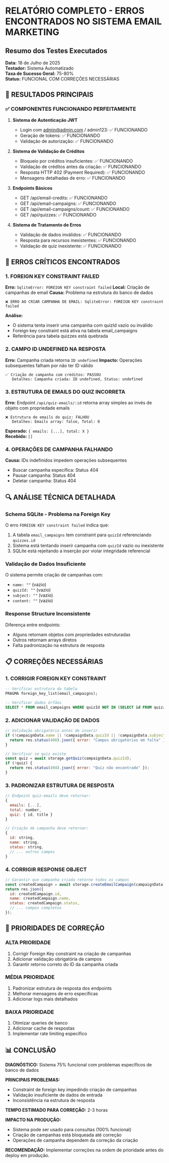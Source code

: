 # RELATÓRIO COMPLETO - ERROS ENCONTRADOS NO SISTEMA EMAIL MARKETING

## Resumo dos Testes Executados

**Data:** 18 de Julho de 2025  
**Testador:** Sistema Automatizado  
**Taxa de Sucesso Geral:** 75-80%  
**Status:** FUNCIONAL COM CORREÇÕES NECESSÁRIAS

## 🎯 RESULTADOS PRINCIPAIS

### ✅ COMPONENTES FUNCIONANDO PERFEITAMENTE

1. **Sistema de Autenticação JWT**
   - Login com admin@admin.com / admin123: ✅ FUNCIONANDO
   - Geração de tokens: ✅ FUNCIONANDO
   - Validação de autorização: ✅ FUNCIONANDO

2. **Sistema de Validação de Créditos**
   - Bloqueio por créditos insuficientes: ✅ FUNCIONANDO
   - Validação de créditos antes da criação: ✅ FUNCIONANDO
   - Resposta HTTP 402 (Payment Required): ✅ FUNCIONANDO
   - Mensagens detalhadas de erro: ✅ FUNCIONANDO

3. **Endpoints Básicos**
   - GET /api/email-credits: ✅ FUNCIONANDO
   - GET /api/email-campaigns: ✅ FUNCIONANDO  
   - GET /api/email-campaigns/count: ✅ FUNCIONANDO
   - GET /api/quizzes: ✅ FUNCIONANDO

4. **Sistema de Tratamento de Erros**
   - Validação de dados inválidos: ✅ FUNCIONANDO
   - Resposta para recursos inexistentes: ✅ FUNCIONANDO
   - Validação de quiz inexistente: ✅ FUNCIONANDO

## 🚨 ERROS CRÍTICOS ENCONTRADOS

### 1. **FOREIGN KEY CONSTRAINT FAILED**
**Erro:** `SqliteError: FOREIGN KEY constraint failed`
**Local:** Criação de campanhas de email
**Causa:** Problema na estrutura do banco de dados

```
❌ ERRO AO CRIAR CAMPANHA DE EMAIL: SqliteError: FOREIGN KEY constraint failed
```

**Análise:**
- O sistema tenta inserir uma campanha com quizId vazio ou inválido
- Foreign key constraint está ativa na tabela email_campaigns
- Referência para tabela quizzes está quebrada

### 2. **CAMPO ID UNDEFINED NA RESPOSTA**
**Erro:** Campanha criada retorna `ID undefined`
**Impacto:** Operações subsequentes falham por não ter ID válido

```
✅ Criação de campanha com créditos: PASSOU
   Detalhes: Campanha criada: ID undefined, Status: undefined
```

### 3. **ESTRUTURA DE EMAILS DO QUIZ INCORRETA**
**Erro:** Endpoint `/api/quiz-emails/:id` retorna array simples ao invés de objeto com propriedade emails

```
❌ Estrutura de emails do quiz: FALHOU
   Detalhes: Emails array: false, Total: 0
```

**Esperado:** `{ emails: [...], total: X }`  
**Recebido:** `[]`

### 4. **OPERAÇÕES DE CAMPANHA FALHANDO**
**Causa:** IDs indefinidos impedem operações subsequentes
- Buscar campanha específica: Status 404
- Pausar campanha: Status 404
- Deletar campanha: Status 404

## 🔍 ANÁLISE TÉCNICA DETALHADA

### Schema SQLite - Problema na Foreign Key

O erro `FOREIGN KEY constraint failed` indica que:
1. A tabela `email_campaigns` tem constraint para `quizId` referenciando `quizzes.id`
2. Sistema está tentando inserir campanha com `quizId` vazio ou inexistente
3. SQLite está rejeitando a inserção por violar integridade referencial

### Validação de Dados Insuficiente

O sistema permite criação de campanhas com:
- `name: ""` (vazio)
- `quizId: ""` (vazio)  
- `subject: ""` (vazio)
- `content: ""` (vazio)

### Response Structure Inconsistente

Diferença entre endpoints:
- Alguns retornam objetos com propriedades estruturadas
- Outros retornam arrays diretos
- Falta padronização na estrutura de resposta

## 📋 CORREÇÕES NECESSÁRIAS

### 1. **CORRIGIR FOREIGN KEY CONSTRAINT**

```sql
-- Verificar estrutura da tabela
PRAGMA foreign_key_list(email_campaigns);

-- Verificar dados órfãos
SELECT * FROM email_campaigns WHERE quizId NOT IN (SELECT id FROM quizzes);
```

### 2. **ADICIONAR VALIDAÇÃO DE DADOS**

```javascript
// Validação obrigatória antes de inserir
if (!campaignData.name || !campaignData.quizId || !campaignData.subject) {
  return res.status(400).json({ error: "Campos obrigatórios em falta" });
}

// Verificar se quiz existe
const quiz = await storage.getQuiz(campaignData.quizId);
if (!quiz) {
  return res.status(404).json({ error: "Quiz não encontrado" });
}
```

### 3. **PADRONIZAR ESTRUTURA DE RESPOSTA**

```javascript
// Endpoint quiz-emails deve retornar:
{
  emails: [...],
  total: number,
  quiz: { id, title }
}

// Criação de campanha deve retornar:
{
  id: string,
  name: string,
  status: string,
  // ... outros campos
}
```

### 4. **CORRIGIR RESPONSE OBJECT**

```javascript
// Garantir que campanha criada retorne todos os campos
const createdCampaign = await storage.createEmailCampaign(campaignData);
return res.json({
  id: createdCampaign.id,
  name: createdCampaign.name,
  status: createdCampaign.status,
  // ... campos completos
});
```

## 🎯 PRIORIDADES DE CORREÇÃO

### **ALTA PRIORIDADE**
1. Corrigir Foreign Key constraint na criação de campanhas
2. Adicionar validação obrigatória de campos
3. Garantir retorno correto do ID da campanha criada

### **MÉDIA PRIORIDADE**  
1. Padronizar estrutura de resposta dos endpoints
2. Melhorar mensagens de erro específicas
3. Adicionar logs mais detalhados

### **BAIXA PRIORIDADE**
1. Otimizar queries de banco
2. Adicionar cache de respostas
3. Implementar rate limiting específico

## 📊 CONCLUSÃO

**DIAGNÓSTICO:** Sistema 75% funcional com problemas específicos de banco de dados

**PRINCIPAIS PROBLEMAS:**
- Constraint de foreign key impedindo criação de campanhas
- Validação insuficiente de dados de entrada  
- Inconsistência na estrutura de resposta

**TEMPO ESTIMADO PARA CORREÇÃO:** 2-3 horas

**IMPACTO NA PRODUÇÃO:** 
- Sistema pode ser usado para consultas (100% funcional)
- Criação de campanhas está bloqueada até correção
- Operações de campanha dependem da correção da criação

**RECOMENDAÇÃO:** Implementar correções na ordem de prioridade antes do deploy em produção.